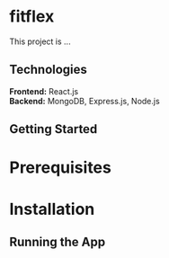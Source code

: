 # fitflex
This project is ... 

## Technologies 
**Frontend:** React.js <br>
**Backend:** MongoDB, Express.js, Node.js

## Getting Started

# Prerequisites 

# Installation 

## Running the App 
